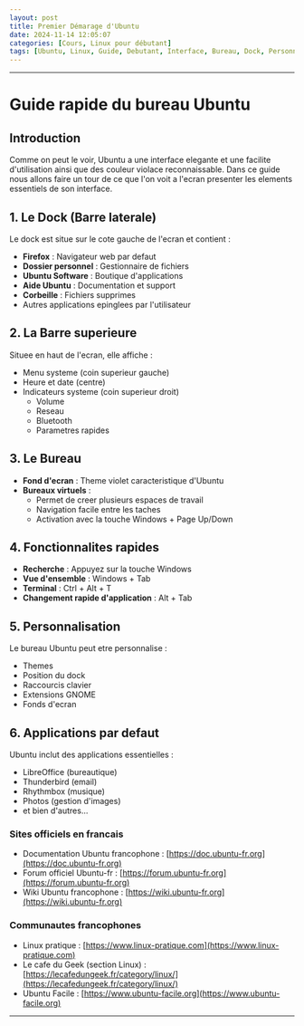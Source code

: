 ```yaml
---
layout: post
title: Premier Démarage d'Ubuntu
date: 2024-11-14 12:05:07
categories: [Cours, Linux pour débutant]
tags: [Ubuntu, Linux, Guide, Debutant, Interface, Bureau, Dock, Personnalisation, GNOME, Applications, BarreSuperieure, BureauxVirtuels, Productivite, AstucesLinux]
---
```


---
# Guide rapide du bureau Ubuntu 

## Introduction
Comme on peut le voir, Ubuntu a une interface elegante et une facilite d'utilisation ainsi que des couleur violace reconnaissable. Dans ce guide nous allons faire un tour de ce que l'on voit a l'ecran  presenter les elements essentiels de son interface.


## 1. Le Dock (Barre laterale)
Le dock est situe sur le cote gauche de l'ecran et contient :
-  **Firefox** : Navigateur web par defaut
-  **Dossier personnel** : Gestionnaire de fichiers
-  **Ubuntu Software** : Boutique d'applications
-  **Aide Ubuntu** : Documentation et support
-  **Corbeille** : Fichiers supprimes
- Autres applications epinglees par l'utilisateur

## 2. La Barre superieure
Situee en haut de l'ecran, elle affiche :
- Menu systeme (coin superieur gauche)
- Heure et date (centre)
- Indicateurs systeme (coin superieur droit)
  - Volume
  - Reseau
  - Bluetooth
  - Parametres rapides

## 3. Le Bureau
- **Fond d'ecran** : Theme violet caracteristique d'Ubuntu
- **Bureaux virtuels** : 
  - Permet de creer plusieurs espaces de travail
  - Navigation facile entre les taches
  - Activation avec la touche Windows + Page Up/Down

## 4. Fonctionnalites rapides
- **Recherche** : Appuyez sur la touche Windows
- **Vue d'ensemble** : Windows + Tab
- **Terminal** : Ctrl + Alt + T
- **Changement rapide d'application** : Alt + Tab

## 5. Personnalisation
Le bureau Ubuntu peut etre personnalise :
- Themes
- Position du dock
- Raccourcis clavier
- Extensions GNOME
- Fonds d'ecran

## 6. Applications par defaut
Ubuntu inclut des applications essentielles :
- LibreOffice (bureautique)
- Thunderbird (email)
- Rhythmbox (musique)
- Photos (gestion d'images)
- et bien d'autres...

### Sites officiels en francais

- Documentation Ubuntu francophone : [https://doc.ubuntu-fr.org](https://doc.ubuntu-fr.org)
- Forum officiel Ubuntu-fr : [https://forum.ubuntu-fr.org](https://forum.ubuntu-fr.org)
- Wiki Ubuntu francophone : [https://wiki.ubuntu-fr.org](https://wiki.ubuntu-fr.org)

### Communautes francophones

- Linux pratique : [https://www.linux-pratique.com](https://www.linux-pratique.com)
- Le cafe du Geek (section Linux) : [https://lecafedungeek.fr/category/linux/](https://lecafedungeek.fr/category/linux/)
- Ubuntu Facile : [https://www.ubuntu-facile.org](https://www.ubuntu-facile.org)

---
